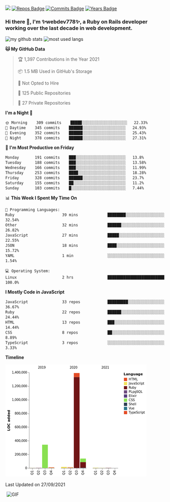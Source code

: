 ![](https://visitor-badge.glitch.me/badge?page_id=webdev778.webdev778)
[![Repos Badge](https://badges.pufler.dev/repos/webdev778)](https://badges.pufler.dev)
[![Commits Badge](https://badges.pufler.dev/commits/monthly/webdev778)](https://badges.pufler.dev)
[![Years Badge](https://badges.pufler.dev/years/webdev778)](https://badges.pufler.dev)
### Hi there 👋, I'm ✨webdev778✨, a Ruby on Rails developer working over the last decade in web development.


![my github stats](https://github-readme-stats.vercel.app/api?username=webdev778&show_icons=true&theme=tokyonight&line_height=27)
![most used langs](https://github-readme-stats.vercel.app/api/top-langs/?username=webdev778&hide=css,html&theme=tokyonight)

<!--START_SECTION:waka-->
**🐱 My GitHub Data** 

> 🏆 1,397 Contributions in the Year 2021
 > 
> 📦 1.5 MB Used in GitHub's Storage 
 > 
> 🚫 Not Opted to Hire
 > 
> 📜 125 Public Repositories 
 > 
> 🔑 27 Private Repositories  
 > 
**I'm a Night 🦉** 

```text
🌞 Morning    309 commits    █████░░░░░░░░░░░░░░░░░░░░   22.33% 
🌆 Daytime    345 commits    ██████░░░░░░░░░░░░░░░░░░░   24.93% 
🌃 Evening    352 commits    ██████░░░░░░░░░░░░░░░░░░░   25.43% 
🌙 Night      378 commits    ██████░░░░░░░░░░░░░░░░░░░   27.31%

```
📅 **I'm Most Productive on Friday** 

```text
Monday       191 commits    ███░░░░░░░░░░░░░░░░░░░░░░   13.8% 
Tuesday      188 commits    ███░░░░░░░░░░░░░░░░░░░░░░   13.58% 
Wednesday    166 commits    ███░░░░░░░░░░░░░░░░░░░░░░   11.99% 
Thursday     253 commits    ████░░░░░░░░░░░░░░░░░░░░░   18.28% 
Friday       328 commits    ██████░░░░░░░░░░░░░░░░░░░   23.7% 
Saturday     155 commits    ██░░░░░░░░░░░░░░░░░░░░░░░   11.2% 
Sunday       103 commits    █░░░░░░░░░░░░░░░░░░░░░░░░   7.44%

```


📊 **This Week I Spent My Time On** 

```text
💬 Programming Languages: 
Ruby                     39 mins             ████████░░░░░░░░░░░░░░░░░   32.54% 
Other                    32 mins             ██████░░░░░░░░░░░░░░░░░░░   26.82% 
JavaScript               27 mins             █████░░░░░░░░░░░░░░░░░░░░   22.55% 
JSON                     18 mins             ████░░░░░░░░░░░░░░░░░░░░░   15.72% 
YAML                     1 min               ░░░░░░░░░░░░░░░░░░░░░░░░░   1.54%

💻 Operating System: 
Linux                    2 hrs               █████████████████████████   100.0%

```

**I Mostly Code in JavaScript** 

```text
JavaScript               33 repos            █████████░░░░░░░░░░░░░░░░   36.67% 
Ruby                     22 repos            ██████░░░░░░░░░░░░░░░░░░░   24.44% 
HTML                     13 repos            ███░░░░░░░░░░░░░░░░░░░░░░   14.44% 
CSS                      8 repos             ██░░░░░░░░░░░░░░░░░░░░░░░   8.89% 
TypeScript               3 repos             ░░░░░░░░░░░░░░░░░░░░░░░░░   3.33%

```


**Timeline**

![Chart not found](https://raw.githubusercontent.com/webdev778/webdev778/master/charts/bar_graph.png) 


 Last Updated on 27/09/2021
<!--END_SECTION:waka-->

<img align="right" alt="GIF" src="https://github.com/webdev778/webdev778/blob/main/code.gif?raw=true" width="500" height="320" />

<!--
**webdev778/webdev778** is a ✨ _special_ ✨ repository because its `README.md` (this file) appears on your GitHub profile.

Here are some ideas to get you started:

- 🔭 I’m currently working on ...
- 🌱 I’m currently learning ...
- 👯 I’m looking to collaborate on ...
- 🤔 I’m looking for help with ...
- 💬 Ask me about ...
- 📫 How to reach me: ...
- 😄 Pronouns: ...
- ⚡ Fun fact: ...
-->
